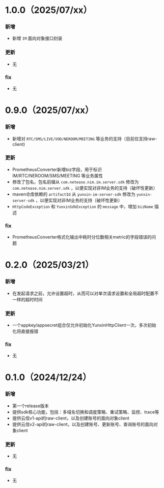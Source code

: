 
# 1.0.0（2025/07/xx）
### 新增
* 新增 `IM` 面向对象接口封装

### 更新
* 无

### fix
* 无


# 0.9.0（2025/07/xx）
### 新增
* 新增对 `RTC/SMS/LIVE/VOD/NEROOM/MEETING` 等业务的支持（目前仅支持raw-client)

### 更新
* PrometheusConverter新增biz字段，用于标识 IM/RTC/NEROOM/SMS/MEETING 等业务属性
* 修改了包名，包名前缀从 `com.netease.nim.im.server.sdk` 修改为 `com.netease.nim.server.sdk` ，以便实现对非IM业务的支持（破坏性更新）
* maven仓库依赖的 `artifactId` 从 `yunxin-im-server-sdk` 修改为 `yunxin-server-sdk` ，以便实现对非IM业务的支持（破坏性更新）
* `HttpCodeException` 和 `YunxinSdkException` 的 `message` 中，增加 `bizName` 描述

### fix
* PrometheusConverter格式化输出中耗时分位数相关metric的字段错误的问题


# 0.2.0（2025/03/21）
### 新增
* 在发起请求之前，允许设置超时，从而可以对单次请求设置和全局超时配置不一样的超时时间

### 更新
* 一个appkey/appsecret组合仅允许初始化YunxinHttpClient一次，多次初始化将直接报错

### fix
* 无


# 0.1.0（2024/12/24）
### 新增
* 第一个release版本
* 提供sdk核心功能，包括：多域名切换和调度策略、重试策略、监控、trace等
* 提供云信v1-api的raw-client，以及创建账号的面向对象client
* 提供云信v2-api的raw-client，以及创建账号、更新账号、查询账号的面向对象client

### 更新
* 无

### fix
* 无